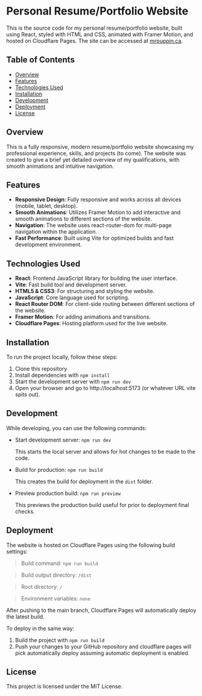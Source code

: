 # Personal Resume/Portfolio Website

This is the source code for my personal resume/portfolio website, built using React, styled with HTML and CSS, animated with Framer Motion, and hosted on Cloudflare Pages. The site can be accessed at [mrpuppin.ca](https://mrpuppin.ca).

## Table of Contents
- [Overview](#overview)
- [Features](#features)
- [Technologies Used](#technologies-used)
- [Installation](#installation)
- [Development](#development)
- [Deployment](#deployment)
- [License](#license)

## Overview
This is a fully responsive, modern resume/portfolio website showcasing my professional experience, skills, and projects (to come). The website was created to give a brief yet detailed overview of my qualifications, with smooth animations and intuitive navigation.

## Features
- **Responsive Design**: Fully responsive and works across all devices (mobile, tablet, desktop).
- **Smooth Animations**: Utilizes Framer Motion to add interactive and smooth animations to different sections of the website.
- **Navigation**: The website uses react-router-dom for multi-page navigation within the application.
- **Fast Performance**: Built using Vite for optimized builds and fast development environment.

## Technologies Used
- **React**: Frontend JavaScript library for building the user interface.
- **Vite**: Fast build tool and development server.
- **HTML5 & CSS3**: For structuring and styling the website.
- **JavaScript**: Core language used for scripting.
- **React Router DOM**: For client-side routing between different sections of the website.
- **Framer Motion**: For adding animations and transitions.
- **Cloudflare Pages**: Hosting platform used for the live website.

## Installation

To run the project locally, follow these steps:

1. Clone this repository
2. Install dependencies with `npm install`
3. Start the development server with `npm run dev`
4. Open your browser and go to http://localhost:5173 (or whatever URL vite spits out).

## Development

While developing, you can use the following commands:

- Start development server: `npm run dev`

    This starts the local server and allows for hot changes to be made to the code.
  
- Build for production: `npm run build`
  
    This creates the build for deployment in the `dist` folder.
  
- Preview production build: `npm run preview`
  
    This previews the production build useful for prior to deployment final checks.

## Deployment

The website is hosted on Cloudflare Pages using the following build settings:

> Build command: `npm run build`

> Build output directory: `/dist`

> Root directory: `/`

> Environment variables: `none`

After pushing to the main branch, Cloudflare Pages will automatically deploy the latest build.

To deploy in the same way:

1. Build the project with `npm run build`
2. Push your changes to your GitHub repository and cloudflare pages will pick automatically deploy assuming automatic deployment is enabled.

## License

This project is licensed under the MIT License.

